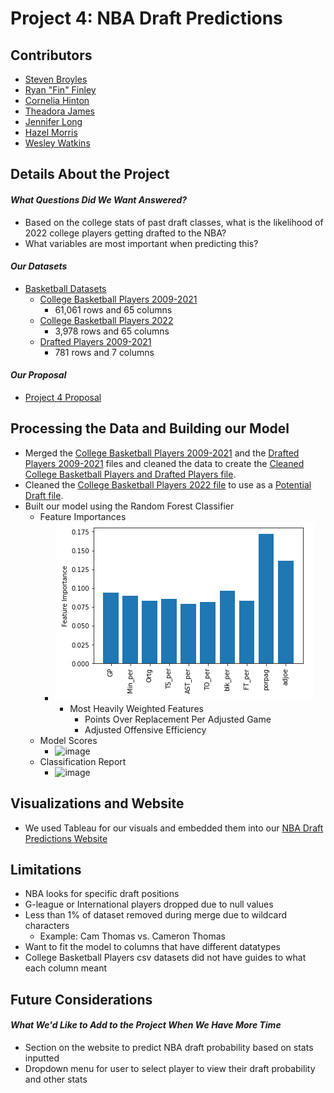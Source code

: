 # Project 4: NBA Draft Predictions

## Contributors
- [Steven Broyles](https://github.com/Steven-Broyles)
- [Ryan "Fin" Finley](https://github.com/ryanfinley)
- [Cornelia Hinton](https://github.com/CORNELIAHINTON)
- [Theadora James](https://github.com/jamestheadora)
- [Jennifer Long](https://github.com/jennylynnlong)
- [Hazel Morris](https://github.com/Haze88)
- [Wesley Watkins](https://github.com/WWatkins142)

## Details About the Project
#### *What Questions Did We Want Answered?*
- Based on the college stats of past draft classes, what is the likelihood of 2022 college players getting drafted to the NBA?
- What variables are most important when predicting this?

#### *Our Datasets*
- [Basketball Datasets](https://www.kaggle.com/adityak2003/college-basketball-players-20092021)
  - [College Basketball Players 2009-2021](/Resources/CollegeBasketballPlayers2009-2021.csv)
    - 61,061 rows and 65 columns
  - [College Basketball Players 2022](/Resources/CollegeBasketballPlayers2022.csv)
    - 3,978 rows and 65 columns
  - [Drafted Players 2009-2021](/Resources/DraftedPlayers2009-2021.csv)
    - 781 rows and 7 columns

#### *Our Proposal*
- [Project 4 Proposal](Final_Project_Proposal.docx)

## Processing the Data and Building our Model
- Merged the [College Basketball Players 2009-2021](/Resources/CollegeBasketballPlayers2009-2021.csv) and the [Drafted Players 2009-2021](/Resources/DraftedPlayers2009-2021.csv) files and cleaned the data to create the [Cleaned College Basketball Players and Drafted Players file](/Resources/Updated_new_draft.csv).
- Cleaned the [College Basketball Players 2022 file](/Resources/CollegeBasketballPlayers2022.csv) to use as a [Potential Draft file](/Resources/Potential_Draft.csv).
- Built our model using the Random Forest Classifier
  - Feature Importances
    - ![image](Important_Features.PNG)
      - Most Heavily Weighted Features
        - Points Over Replacement Per Adjusted Game
        - Adjusted Offensive Efficiency
  - Model Scores
    - ![image](https://user-images.githubusercontent.com/88349512/156840566-3218f380-301e-40b9-ab11-d6caf8bdbca6.png)
  - Classification Report
    - ![image](https://user-images.githubusercontent.com/88349512/156840594-afe6ca12-946b-4909-9fa5-1fe8e6dbe6be.png)

## Visualizations and Website
- We used Tableau for our visuals and embedded them into our [NBA Draft Predictions Website](https://wwatkins142.github.io/project-4-team-pikachu/)

## Limitations
- NBA looks for specific draft positions
- G-league or International players dropped due to null values
- Less than 1% of dataset removed during merge due to wildcard characters
  - Example: Cam Thomas vs. Cameron Thomas
- Want to fit the model to columns that have different datatypes
- College Basketball Players csv datasets did not have guides to what each column meant

## Future Considerations
#### *What We'd Like to Add to the Project When We Have More Time*
- Section on the website to predict NBA draft probability based on stats inputted
- Dropdown menu for user to select player to view their draft probability and other stats
